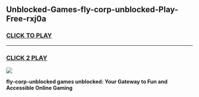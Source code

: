 
## Unblocked-Games-fly-corp-unblocked-Play-Free-rxj0a
<h3>
<a href="https://premium76.site?title=fly-corp-unblocked&ref=23A">CLICK TO PLAY</a></h3>
<hr>

<h3>
<a href="https://premium76.site?title=fly-corp-unblocked&ref=23A">CLICK 2 PLAY</a>
  
</h3>

<a href="https://premium76.site?title=fly-corp-unblocked&ref=23A"><img src="https://clearcache.store/games.png"></a>


**fly-corp-unblocked games unblocked: Your Gateway to Fun and Accessible Online Gaming**
